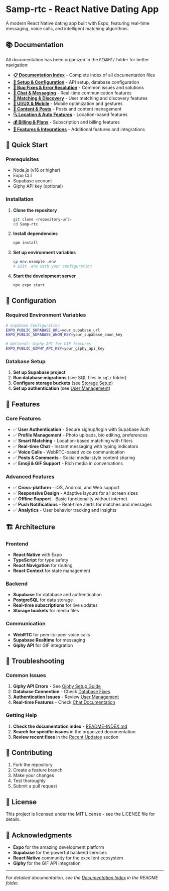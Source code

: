 # Samp-rtc - React Native Dating App

A modern React Native dating app built with Expo, featuring real-time messaging, voice calls, and intelligent matching algorithms.

## 📚 **Documentation**

All documentation has been organized in the `README/` folder for better navigation:

- **[📋 Documentation Index](./README/README-INDEX.md)** - Complete index of all documentation files
- **[🔧 Setup & Configuration](./README/README-INDEX.md#-setup--configuration)** - API setup, database configuration
- **[🐛 Bug Fixes & Error Resolution](./README/README-INDEX.md#-bug-fixes--error-resolution)** - Common issues and solutions
- **[💬 Chat & Messaging](./README/README-INDEX.md#-chat--messaging)** - Real-time communication features
- **[🎯 Matching & Discovery](./README/README-INDEX.md#-matching--discovery)** - User matching and discovery features
- **[📱 UI/UX & Mobile](./README/README-INDEX.md#-uiux--mobile)** - Mobile optimization and gestures
- **[📝 Content & Posts](./README/README-INDEX.md#-content--posts)** - Posts and content management
- **[🔍 Location & Auto Features](./README/README-INDEX.md#-location--auto-features)** - Location-based features
- **[💰 Billing & Plans](./README/README-INDEX.md#-billing--plans)** - Subscription and billing features
- **[🎨 Features & Integrations](./README/README-INDEX.md#-features--integrations)** - Additional features and integrations

## 🚀 **Quick Start**

### Prerequisites
- Node.js (v16 or higher)
- Expo CLI
- Supabase account
- Giphy API key (optional)

### Installation

1. **Clone the repository**
   ```bash
   git clone <repository-url>
   cd Samp-rtc
   ```

2. **Install dependencies**
   ```bash
   npm install
   ```

3. **Set up environment variables**
   ```bash
   cp env.example .env
   # Edit .env with your configuration
   ```

4. **Start the development server**
   ```bash
   npx expo start
   ```

## 🔧 **Configuration**

### Required Environment Variables

```bash
# Supabase Configuration
EXPO_PUBLIC_SUPABASE_URL=your_supabase_url
EXPO_PUBLIC_SUPABASE_ANON_KEY=your_supabase_anon_key

# Optional: Giphy API for GIF features
EXPO_PUBLIC_GIPHY_API_KEY=your_giphy_api_key
```

### Database Setup

1. **Set up Supabase project**
2. **Run database migrations** (see SQL files in `sql/` folder)
3. **Configure storage buckets** (see [Storage Setup](./README-STORAGE-SETUP.md))
4. **Set up authentication** (see [User Management](./README-INDEX.md#authentication--user-management))

## 📱 **Features**

### Core Features
- ✅ **User Authentication** - Secure signup/login with Supabase Auth
- ✅ **Profile Management** - Photo uploads, bio editing, preferences
- ✅ **Smart Matching** - Location-based matching with filters
- ✅ **Real-time Chat** - Instant messaging with typing indicators
- ✅ **Voice Calls** - WebRTC-based voice communication
- ✅ **Posts & Comments** - Social media-style content sharing
- ✅ **Emoji & GIF Support** - Rich media in conversations

### Advanced Features
- ✅ **Cross-platform** - iOS, Android, and Web support
- ✅ **Responsive Design** - Adaptive layouts for all screen sizes
- ✅ **Offline Support** - Basic functionality without internet
- ✅ **Push Notifications** - Real-time alerts for matches and messages
- ✅ **Analytics** - User behavior tracking and insights

## 🏗️ **Architecture**

### Frontend
- **React Native** with Expo
- **TypeScript** for type safety
- **React Navigation** for routing
- **React Context** for state management

### Backend
- **Supabase** for database and authentication
- **PostgreSQL** for data storage
- **Real-time subscriptions** for live updates
- **Storage buckets** for media files

### Communication
- **WebRTC** for peer-to-peer voice calls
- **Supabase Realtime** for messaging
- **Giphy API** for GIF integration

## 🐛 **Troubleshooting**

### Common Issues

1. **Giphy API Errors** - See [Giphy Setup Guide](./README-GIPHY-SETUP.md)
2. **Database Connection** - Check [Database Fixes](./README-INDEX.md#database-issues)
3. **Authentication Issues** - Review [User Management](./README-INDEX.md#authentication--user-management)
4. **Real-time Features** - Check [Chat Documentation](./README-INDEX.md#-chat--messaging)

### Getting Help

1. **Check the documentation index** - [README-INDEX.md](./README-INDEX.md)
2. **Search for specific issues** in the organized documentation
3. **Review recent fixes** in the [Recent Updates](./README-INDEX.md#-recent-updates) section

## 🤝 **Contributing**

1. Fork the repository
2. Create a feature branch
3. Make your changes
4. Test thoroughly
5. Submit a pull request

## 📄 **License**

This project is licensed under the MIT License - see the LICENSE file for details.

## 🙏 **Acknowledgments**

- **Expo** for the amazing development platform
- **Supabase** for the powerful backend services
- **React Native** community for the excellent ecosystem
- **Giphy** for the GIF API integration

---

*For detailed documentation, see the [Documentation Index](./README-INDEX.md) in the README folder.* 